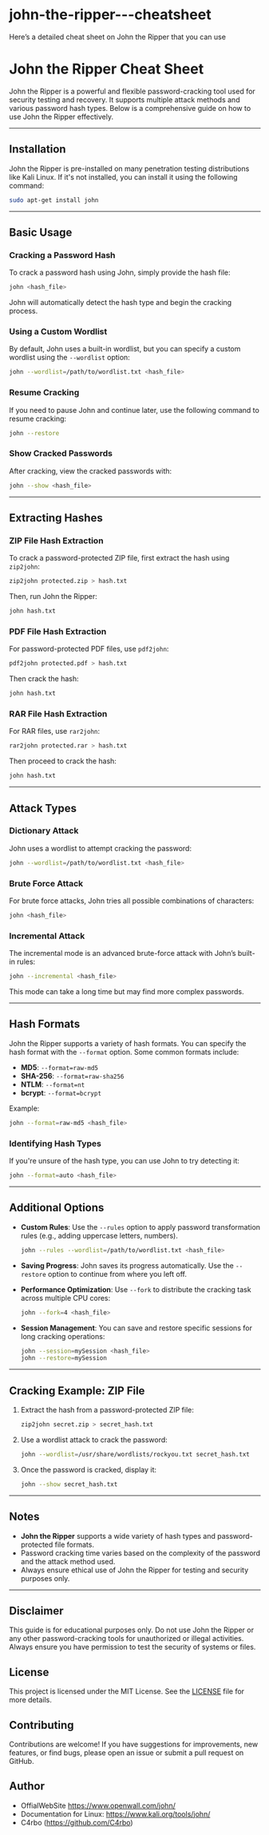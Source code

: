 # john-the-ripper---cheatsheet
Here’s a detailed cheat sheet on John the Ripper that you can use

# John the Ripper Cheat Sheet

John the Ripper is a powerful and flexible password-cracking tool used for security testing and recovery. It supports multiple attack methods and various password hash types. Below is a comprehensive guide on how to use John the Ripper effectively.

---

## Installation

John the Ripper is pre-installed on many penetration testing distributions like Kali Linux. If it's not installed, you can install it using the following command:

```bash
sudo apt-get install john
```

---

## Basic Usage

### Cracking a Password Hash
To crack a password hash using John, simply provide the hash file:

```bash
john <hash_file>
```

John will automatically detect the hash type and begin the cracking process.

### Using a Custom Wordlist
By default, John uses a built-in wordlist, but you can specify a custom wordlist using the `--wordlist` option:

```bash
john --wordlist=/path/to/wordlist.txt <hash_file>
```

### Resume Cracking
If you need to pause John and continue later, use the following command to resume cracking:

```bash
john --restore
```

### Show Cracked Passwords
After cracking, view the cracked passwords with:

```bash
john --show <hash_file>
```

---

## Extracting Hashes

### ZIP File Hash Extraction
To crack a password-protected ZIP file, first extract the hash using `zip2john`:

```bash
zip2john protected.zip > hash.txt
```

Then, run John the Ripper:

```bash
john hash.txt
```

### PDF File Hash Extraction
For password-protected PDF files, use `pdf2john`:

```bash
pdf2john protected.pdf > hash.txt
```

Then crack the hash:

```bash
john hash.txt
```

### RAR File Hash Extraction
For RAR files, use `rar2john`:

```bash
rar2john protected.rar > hash.txt
```

Then proceed to crack the hash:

```bash
john hash.txt
```

---

## Attack Types

### Dictionary Attack
John uses a wordlist to attempt cracking the password:

```bash
john --wordlist=/path/to/wordlist.txt <hash_file>
```

### Brute Force Attack
For brute force attacks, John tries all possible combinations of characters:

```bash
john <hash_file>
```

### Incremental Attack
The incremental mode is an advanced brute-force attack with John’s built-in rules:

```bash
john --incremental <hash_file>
```

This mode can take a long time but may find more complex passwords.

---

## Hash Formats

John the Ripper supports a variety of hash formats. You can specify the hash format with the `--format` option. Some common formats include:

- **MD5**: `--format=raw-md5`
- **SHA-256**: `--format=raw-sha256`
- **NTLM**: `--format=nt`
- **bcrypt**: `--format=bcrypt`

Example:

```bash
john --format=raw-md5 <hash_file>
```

### Identifying Hash Types
If you're unsure of the hash type, you can use John to try detecting it:

```bash
john --format=auto <hash_file>
```

---

## Additional Options

- **Custom Rules**: Use the `--rules` option to apply password transformation rules (e.g., adding uppercase letters, numbers).
  
  ```bash
  john --rules --wordlist=/path/to/wordlist.txt <hash_file>
  ```

- **Saving Progress**: John saves its progress automatically. Use the `--restore` option to continue from where you left off.

- **Performance Optimization**: Use `--fork` to distribute the cracking task across multiple CPU cores:
  
  ```bash
  john --fork=4 <hash_file>
  ```

- **Session Management**: You can save and restore specific sessions for long cracking operations:
  
  ```bash
  john --session=mySession <hash_file>
  john --restore=mySession
  ```

---

## Cracking Example: ZIP File

1. Extract the hash from a password-protected ZIP file:

   ```bash
   zip2john secret.zip > secret_hash.txt
   ```

2. Use a wordlist attack to crack the password:

   ```bash
   john --wordlist=/usr/share/wordlists/rockyou.txt secret_hash.txt
   ```

3. Once the password is cracked, display it:

   ```bash
   john --show secret_hash.txt
   ```

---

## Notes

- **John the Ripper** supports a wide variety of hash types and password-protected file formats.
- Password cracking time varies based on the complexity of the password and the attack method used.
- Always ensure ethical use of John the Ripper for testing and security purposes only.

---

## Disclaimer

This guide is for educational purposes only. Do not use John the Ripper or any other password-cracking tools for unauthorized or illegal activities. Always ensure you have permission to test the security of systems or files.

## License

This project is licensed under the MIT License. See the [LICENSE](LICENSE) file for more details.

## Contributing

Contributions are welcome! If you have suggestions for improvements, new features, or find bugs, please open an issue or submit a pull request on GitHub.

## Author
- OffialWebSite https://www.openwall.com/john/
- Documentation for Linux: https://www.kali.org/tools/john/
- C4rbo (https://github.com/C4rbo)
